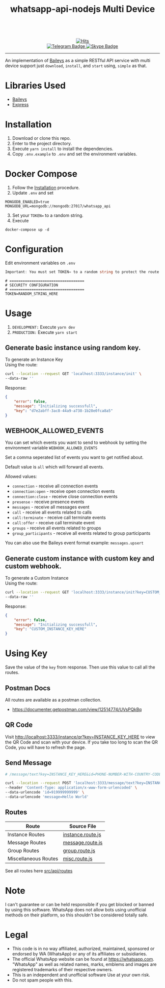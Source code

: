 <h1 align="center"> whatsapp-api-nodejs Multi Device</h1>
<div align="center">
<p>
<a href="#"><img title="skynet" src="https://img.shields.io/badge/whatsapp api nodejs Multi Device-black?style=for-the-badge" alt=""></a>
</p>
<p>
<a href="https://github.com/salman0ansari"><img title="Author" src="https://img.shields.io/badge/Author-Mohd Salman Ansari-black.svg?style=for-the-badge&logo=github" alt=""></a>
</p>
<a href="https://github.com/salman0ansari?tab=followers"><img title="Followers" src="https://img.shields.io/github/followers/salman0ansari?color=black&style=flat-square" alt=""></a>
<a href="https://github.com/salman0ansari/whatsapp-api-nodejs/stargazers"><img title="Stars" src="https://img.shields.io/github/stars/salman0ansari/whatsapp-api-nodejs?color=black&style=flat-square" alt=""></a>
<a href="https://github.com/salman0ansari/whatsapp-api-nodejs/network/members"><img title="Forks" src="https://img.shields.io/github/forks/salman0ansari/whatsapp-api-nodejs?color=black&style=flat-square" alt=""></a>
<a href="https://github.com/salman0ansari/whatsapp-api-nodejs/issues"><img title="Issues" src="https://img.shields.io/github/issues/salman0ansari/whatsapp-api-nodejs?color=black&style=flat-square" alt=""></a>
<p>

<a href="http://github.com/salman0ansari/whatsapp-api-nodejs"><img title="Hits" src="http://hits.dwyl.com/salman0ansari/whatsapp-api-nodejs.svg?style=flat-square"></a>
<br>
<a href="https://t.me/salman0ansari">
<img src="https://img.shields.io/badge/Telegram-informational?style=for-the-badge&logo=telegram&logoColor=white" alt="Telegram Badge"/>
</a>
<a href="https://join.skype.com/invite/rI5pLf9YIvTA">
<img src="https://img.shields.io/badge/Skype-00AFF0.svg?style=for-the-badge&logo=Skype&logoColor=white" alt="Skype Badge"/>
</a>
<br>

</p>
</div>

---

An implementation of [Baileys](https://github.com/WhiskeySockets/Baileys) as a simple RESTful API service with multi device support just `download`, `install`, and `start` using, `simple` as that.

# Libraries Used

-   [Baileys](https://github.com/WhiskeySockets/Baileys)
-   [Express](https://github.com/expressjs/express)

# Installation

1. Download or clone this repo.
2. Enter to the project directory.
3. Execute `yarn install` to install the dependencies.
4. Copy `.env.example` to `.env` and set the environment variables.

# Docker Compose

1. Follow the [Installation](#installation) procedure.
2. Update `.env` and set

```
MONGODB_ENABLED=true
MONGODB_URL=mongodb://mongodb:27017/whatsapp_api
```

3. Set your `TOKEN=` to a random string.
4. Execute

```
docker-compose up -d
```

# Configuration

Edit environment variables on `.env`

```a
Important: You must set TOKEN= to a random string to protect the route.
```

```env
# ==================================
# SECURITY CONFIGURATION
# ==================================
TOKEN=RANDOM_STRING_HERE
```

# Usage

1. `DEVELOPMENT:` Execute `yarn dev`
2. `PRODUCTION:` Execute `yarn start`

## Generate basic instance using random key.

To generate an Instance Key  
Using the route:

```bash
curl --location --request GET 'localhost:3333/instance/init' \
--data-raw ''
```

Response:

```json
{
    "error": false,
    "message": "Initializing successfull",
    "key": "d7e2abff-3ac8-44a9-a738-1b28e0fca8a5"
}
```

## WEBHOOK_ALLOWED_EVENTS

You can set which events you want to send to webhook by setting the environment variable `WEBHOOK_ALLOWED_EVENTS`

Set a comma seperated list of events you want to get notified about.

Default value is `all` which will forward all events.

Allowed values:

-   `connection` - receive all connection events
-   `connection:open` - receive open connection events
-   `connection:close` - receive close connection events
-   `presense` - receive presence events
-   `messages` - receive all messages event
-   `call` - receive all events related to calls
-   `call:terminate` - receive call terminate events
-   `call:offer` - receive call terminate event
-   `groups` - receive all events related to groups
-   `group_participants` - receive all events related to group participants

You can also use the Baileys event format example: `messages.upsert`

## Generate custom instance with custom key and custom webhook.

To generate a Custom Instance  
Using the route:

```bash
curl --location --request GET 'localhost:3333/instance/init?key=CUSTOM_INSTANCE_KEY_HERE&webhook=true&webhookUrl=https://webhook.site/d7114704-97f6-4562-9a47-dcf66b07266d' \
--data-raw ''
```

Response:

```json
{
    "error": false,
    "message": "Initializing successfull",
    "key": "CUSTOM_INSTANCE_KEY_HERE"
}
```

# Using Key

Save the value of the `key` from response. Then use this value to call all the routes.

## Postman Docs

All routes are available as a postman collection.

-   https://documenter.getpostman.com/view/12514774/UVsPQkBq

## QR Code

Visit [http://localhost:3333/instance/qr?key=INSTANCE_KEY_HERE](http://localhost:3333/instance/qr?key=INSTANCE_KEY_HERE) to view the QR Code and scan with your device. If you take too long to scan the QR Code, you will have to refresh the page.

## Send Message

```sh
# /message/text?key=INSTANCE_KEY_HERE&id=PHONE-NUMBER-WITH-COUNTRY-CODE&message=MESSAGE

curl --location --request POST 'localhost:3333/message/text?key=INSTANCE_KEY_HERE' \
--header 'Content-Type: application/x-www-form-urlencoded' \
--data-urlencode 'id=919999999999' \
--data-urlencode 'message=Hello World'
```

## Routes

| Route                | Source File                                                                                                          |
| -------------------- | -------------------------------------------------------------------------------------------------------------------- |
| Instance Routes      | [instance.route.js](https://github.com/salman0ansari/whatsapp-api-nodejs/blob/main/src/api/routes/instance.route.js) |
| Message Routes       | [message.route.js](https://github.com/salman0ansari/whatsapp-api-nodejs/blob/main/src/api/routes/message.route.js)   |
| Group Routes         | [group.route.js](https://github.com/salman0ansari/whatsapp-api-nodejs/blob/main/src/api/routes/group.route.js)       |
| Miscellaneous Routes | [misc.route.js](https://github.com/salman0ansari/whatsapp-api-nodejs/blob/main/src/api/routes/misc.route.js)         |

See all routes here [src/api/routes](https://github.com/salman0ansari/whatsapp-api-nodejs/tree/main/src/api/routes)

# Note

I can't guarantee or can be held responsible if you get blocked or banned by using this software. WhatsApp does not allow bots using unofficial methods on their platform, so this shouldn't be considered totally safe.

# Legal

-   This code is in no way affiliated, authorized, maintained, sponsored or endorsed by WA (WhatsApp) or any of its affiliates or subsidiaries.
-   The official WhatsApp website can be found at https://whatsapp.com. "WhatsApp" as well as related names, marks, emblems and images are registered trademarks of their respective owners.
-   This is an independent and unofficial software Use at your own risk.
-   Do not spam people with this.
